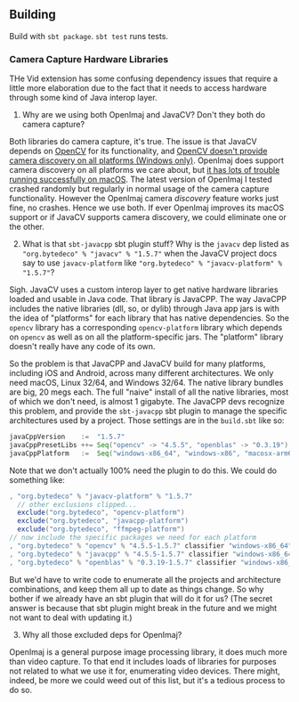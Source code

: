 ## Building

Build with `sbt package`. `sbt test` runs tests.

### Camera Capture Hardware Libraries

THe Vid extension has some confusing dependency issues that require a little more elaboration due to the fact that it needs to access hardware through some kind of Java interop layer.

1.  Why are we using both OpenImaj and JavaCV?  Don't they both do camera capture?

Both libraries do camera capture, it's true.  The issue is that JavaCV depends on [OpenCV](https://github.com/opencv/opencv) for its functionality, and [OpenCV doesn't provide camera discovery on all platforms (Windows only)](https://github.com/bytedeco/javacv/issues/189).  OpenImaj does support camera discovery on all platforms we care about, but [it has lots of trouble running successfully on macOS](https://github.com/openimaj/openimaj/issues/170).  The latest version of OpenImaj I tested crashed randomly but regularly in normal usage of the camera capture functionality.  However the OpenImaj camera *discovery* feature works just fine, no crashes.  Hence we use both.  If ever OpenImaj improves its macOS support or if JavaCV supports camera discovery, we could eliminate one or the other.

2.  What is that `sbt-javacpp` sbt plugin stuff?  Why is the `javacv` dep listed as `"org.bytedeco" % "javacv" % "1.5.7"` when the JavaCV project docs say to use `javacv-platform` like `"org.bytedeco" % "javacv-platform" % "1.5.7"`?

Sigh.  JavaCV uses a custom interop layer to get native hardware libraries loaded and usable in Java code.  That library is JavaCPP.  The way JavaCPP includes the native libraries (dll, so, or dylib) through Java app jars is with the idea of "platforms" for each library that has native dependencies.  So the `opencv` library has a corresponding `opencv-platform` library which depends on `opencv` as well as on all the platform-specific jars.  The "platform" library doesn't really have any code of its own.

So the problem is that JavaCPP and JavaCV build for many platforms, including iOS and Android, across many different architectures.  We only need macOS, Linux 32/64, and Windows 32/64.  The native library bundles are big, 20 megs each.  The full "naive" install of all the native libraries, most of which we don't need, is almost 1 gigabyte.  The JavaCPP devs recognize this problem, and provide the `sbt-javacpp` sbt plugin to manage the specific architectures used by a project.  Those settings are in the `build.sbt` like so:

```scala
javaCppVersion    :=  "1.5.7"
javaCppPresetLibs ++= Seq("opencv" -> "4.5.5", "openblas" -> "0.3.19")
javaCppPlatform   :=  Seq("windows-x86_64", "windows-x86", "macosx-arm64", "macosx-x86_64", "linux-x86", "linux-x86_64")
```

Note that we don't actually 100% need the plugin to do this.  We could do something like:

```scala
, "org.bytedeco" % "javacv-platform" % "1.5.7"
  // other exclusions clipped...
  exclude("org.bytedeco", "opencv-platform")
  exclude("org.bytedeco", "javacpp-platform")
  exclude("org.bytedeco", "ffmpeg-platform")
// now include the specific packages we need for each platform
, "org.bytedeco" % "opencv" % "4.5.5-1.5.7" classifier "windows-x86_64"
, "org.bytedeco" % "javacpp" % "4.5.5-1.5.7" classifier "windows-x86_64"
, "org.bytedeco" % "openblas" % "0.3.19-1.5.7" classifier "windows-x86_64"
```

But we'd have to write code to enumerate all the projects and architecture combinations, and keep them all up to date as things change.  So why bother if we already have an sbt plugin that will do it for us?  (The secret answer is because that sbt plugin might break in the future and we might not want to deal with updating it.)

3.  Why all those excluded deps for OpenImaj?

OpenImaj is a general purpose image processing library, it does much more than video capture.  To that end it includes loads of libraries for purposes not related to what we use it for, enumerating video devices.  There might, indeed, be more we could weed out of this list, but it's a tedious process to do so.
